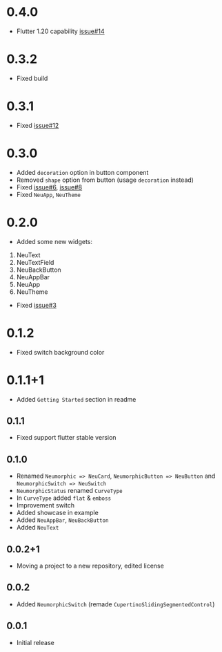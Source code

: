 # 0.4.0

* Flutter 1.20 capability [issue#14](https://github.com/neumorphic/neumorphic.flutter/issues/14)

# 0.3.2

* Fixed build

# 0.3.1

* Fixed [issue#12](https://github.com/neumorphic/neumorphic.flutter/issues/12)

# 0.3.0 

* Added `decoration` option in button component
* Removed `shape` option from button (usage `decoration` instead)
* Fixed [issue#6](https://github.com/neumorphic/neumorphic.flutter/issues/6), [issue#8](https://github.com/neumorphic/neumorphic.flutter/issues/8)
* Fixed `NeuApp`, `NeuTheme`

# 0.2.0

* Added some new widgets:
1. NeuText
2. NeuTextField
3. NeuBackButton
4. NeuAppBar
5. NeuApp
6. NeuTheme

* Fixed [issue#3](https://github.com/neumorphic/neumorphic.flutter/issues/3)

# 0.1.2

* Fixed switch background color

# 0.1.1+1

* Added `Getting Started` section in readme

## 0.1.1

* Fixed support flutter stable version

## 0.1.0

* Renamed `Neumorphic => NeuCard`, `NeumorphicButton => NeuButton` and `NeumorphicSwitch => NeuSwitch`
* `NeumorphicStatus` renamed `CurveType`
* In `CurveType` added `flat` & `emboss`
* Improvement switch
* Added showcase in example
* Added `NeuAppBar`, `NeuBackButton`
* Added `NeuText`

## 0.0.2+1

* Moving a project to a new repository, edited license

## 0.0.2

* Added `NeumorphicSwitch` (remade `CupertinoSlidingSegmentedControl`)

## 0.0.1

* Initial release
